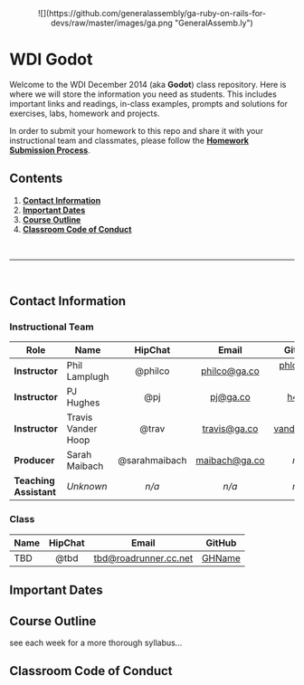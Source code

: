 <center>
![](https://github.com/generalassembly/ga-ruby-on-rails-for-devs/raw/master/images/ga.png "GeneralAssemb.ly")
</center>

# WDI Godot

Welcome to the WDI December 2014 (aka **Godot**) class repository. Here is where we will store the information you need as students. This includes important links and readings, in-class examples, prompts and solutions for exercises, labs, homework and projects.

In order to submit your homework to this repo and share it with your instructional team and classmates, please follow the **[Homework Submission Process](homework_submission_process.md)**.

## Contents

1. [**Contact Information**](#contact-information)
2. [**Important Dates**](#important-dates)
3. [**Course Outline**](#course-outline)
4. [**Classroom Code of Conduct**](#coc)

<br>

---

<br>

## Contact Information

### Instructional Team

| Role                   | Name               | HipChat       | Email         | GitHub |
|------------------------|--------------------|:-------------:|:-------------:|:------:|
| **Instructor**         | Phil Lamplugh      | @philco       | philco@ga.co  | [phlco](https://github.com/phlco) (**no i!**) |
| **Instructor**         | PJ Hughes          | @pj           | pj@ga.co      | [h4w5](https://github.com/h4w5) |
| **Instructor**         | Travis Vander Hoop | @trav         | travis@ga.co  | [vanderhoop](https://github.com/vanderhoop) |
| **Producer**           | Sarah Maibach      | @sarahmaibach | maibach@ga.co | *n/a* |
| **Teaching Assistant** | *Unknown*          | *n/a*         | *n/a*         | *n/a* |

### Class

| Name               | HipChat       | Email         | GitHub |
|--------------------|:-------------:|:-------------:|:------:|
| TBD | @tbd | tbd@roadrunner.cc.net | [GHName](https:://github.com/GHName) |

## Important Dates

## Course Outline

see each week for a more thorough syllabus...

## Classroom Code of Conduct <a id="coc"></a>
